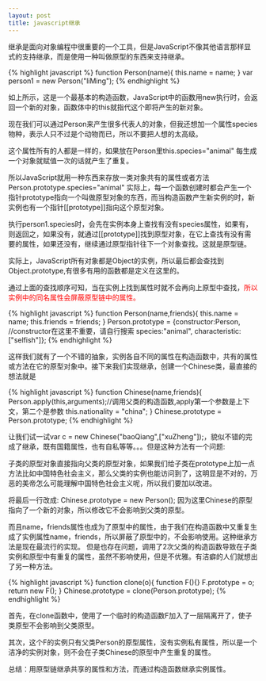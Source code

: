 ```yaml
---
layout: post
title: javascript继承
---
```



继承是面向对象编程中很重要的一个工具，但是JavaScript不像其他语言那样显式的支持继承，而是使用一种叫做原型的东西来支持继承。

{% highlight javascript %}
function Person(name){
  this.name = name;
}
var person1 = new Person("liMing");
{% endhighlight %}

如上所示，这是一个最基本的构造函数，JavaScript中的函数用new执行时，会返回一个新的对象，函数体中的this就指代这个即将产生的新对象。

现在我们可以通过Person来产生很多代表人的对象，但我还想加一个属性species物种，表示人只不过是个动物而已，所以不要把人想的太高级。

这个属性所有的人都是一样的，如果放在Person里this.species="animal" 每生成一个对象就赋值一次的话就产生了重复。

所以JavaScript就用一种东西来存放一类对象共有的属性或者方法Person.prototype.species="animal" 实际上，每一个函数创建时都会产生一个指针prototype指向一个叫做原型对象的东西，而当构造函数产生新实例的时，新实例也有一个指针[[prototype]]指向这个原型对象。

执行person1.species时，会先在实例本身上查找有没有species属性，如果有，则返回之，如果没有，就通过[[prototype]]找到原型对象，在它上查找有没有需要的属性，如果还没有，继续通过原型指针往下一个对象查找。这就是原型链。

实际上，JavaScript所有对象都是Object的实例，所以最后都会查找到Object.prototype,有很多有用的函数都是定义在这里的。

通过上面的查找顺序可知，当在实例上找到属性时就不会再向上原型中查找，<span style="color:#f00">所以实例中的同名属性会屏蔽原型链中的属性。</span>

{% highlight javascript %}
function Person(name,friends){
  this.name = name;
  this.friends = friends;
}
Person.prototype = {constructor:Person,  //constructor在这里不重要，请自行搜索
                  species:"animal",
  	  characteristic:["selfish"]};
{% endhighlight %}

这样我们就有了一个不错的抽象，实例各自不同的属性在构造函数中，共有的属性或方法在它的原型对象中。接下来我们实现继承，创建一个Chinese类，最直接的想法就是

{% highlight javascript %}
function Chinese(name,friends){
	Person.apply(this,arguments);//调用父类的构造函数,apply第一个参数是上下文，第二个是参数
	this.nationality = "china";
}
Chinese.prototype = Person.prototype;
{% endhighlight %}

让我们试一试var c = new Chinese("baoQiang",["xuZheng"]);，貌似不错的完成了继承，既有国籍属性，也有自私等等。。。但是这种方法有一个问题:

子类的原型对象直接指向父类的原型对象，如果我们给子类在prototype上加一点方法比如中国特色社会主义，那么父类的实例也能访问到了，这明显是不对的，万恶的美帝怎么可能理解中国特色社会主义呢，所以我们要加以改进。

将最后一行改成: Chinese.prototype = new Person(); 因为这里Chinese的原型指向了一个新的对象，所以修改它不会影响到父类的原型。

而且name，friends属性也成为了原型中的属性，由于我们在构造函数中又重复生成了实例属性name，friends，所以屏蔽了原型中的，不会影响使用。这种继承方法是现在最流行的实现。
但是也存在问题，调用了2次父类的构造函数导致在子类实例和原型中有重复的属性，虽然不影响使用，但是不优雅。有洁癖的人们就想出了另一种方法。

{% highlight javascript %}
function clone(o){
  function F(){}
  F.prototype = o;
  return new F();
}
Chinese.prototype = clone(Person.prototype);
{% endhighlight %}

首先，在clone函数中，使用了一个临时的构造函数F加入了一层隔离开了，使子类原型不会影响到父类原型。

其次，这个F的实例只有父类Person的原型属性，没有实例私有属性，所以是一个洁净的实例对象，则不会在子类Chinese的原型中产生重复的属性。

总结：用原型链继承共享的属性和方法，而通过构造函数继承实例属性。

